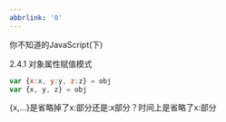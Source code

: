 ```yaml
---
abbrlink: '0'
---
```

你不知道的JavaScript(下)

2.4.1 对象属性赋值模式

```javascript
var {x:x, y:y, z:z} = obj
var {x, y, z} = obj
```

{x,...}是省略掉了x:部分还是:x部分？时间上是省略了x:部分